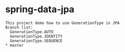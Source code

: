# spring-data-jpa
```$xslt
This project demo how to use GenerationType in JPA
Branch list:
  GenerationType.AUTO
  GenerationType.IDENTITY
  GenerationType.SEQUENCE
* master

```